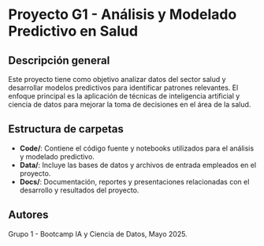 # Proyecto G1 - Análisis y Modelado Predictivo en Salud

## Descripción general
Este proyecto tiene como objetivo analizar datos del sector salud y desarrollar modelos predictivos para identificar patrones relevantes. El enfoque principal es la aplicación de técnicas de inteligencia artificial y ciencia de datos para mejorar la toma de decisiones en el área de la salud.

## Estructura de carpetas
- **Code/**: Contiene el código fuente y notebooks utilizados para el análisis y modelado predictivo.
- **Data/**: Incluye las bases de datos y archivos de entrada empleados en el proyecto.
- **Docs/**: Documentación, reportes y presentaciones relacionadas con el desarrollo y resultados del proyecto.

## Autores
Grupo 1 - Bootcamp IA y Ciencia de Datos, Mayo 2025. 